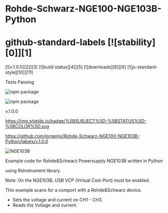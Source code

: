 # Rohde-Schwarz-NGE100-NGE103B-Python

# github-standard-labels [![stability][0]][1]
[![v.1.0.0][2]][3] [![build status][4]][5]
[![downloads][8]][9] [![js-standard-style][10]][11]

Tests Passing

![npm package](https://img.shields.io/badge/%5BSUBJECT%5D-%5BSTATUS%5D-%5BCOLOR%5D.svg)

![npm package](https://github.com/anuraghazra/github-readme-stats/workflows/Test/badge.svg)


v.1.0.0

https://img.shields.io/badge/%5BSUBJECT%5D-%5BSTATUS%5D-%5BCOLOR%5D.svg


https://github.com/jorgenjo/Rohde-Schwarz-NGE100-NGE103B-Python/labels/v.1.0.0

![NGE103B](https://github.com/jorgenjo/Rohde-Schwarz-NGE100-NGE103B-Python/releases/latest)


Example code for Rohde&Schwarz Powersupply NGE103B written in Python

using RsInstrument library.

Note: On the NGE103B, USB VCP (Virtual Com Port) must be enabled.

This example scans for a comport with a Rohde&Schwarz device.
- Sets the voltage and current on CH1 - CH3.
- Reads the Voltage and current.









